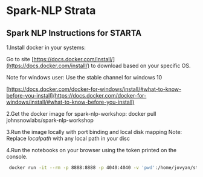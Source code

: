 # Spark-NLP Strata

## Spark NLP Instructions for STARTA

1.Install docker in your systems:

Go to site [https://docs.docker.com/install/](https://docs.docker.com/install/) to download based on your specific OS.

Note for windows user:
Use the stable channel for windows 10

[https://docs.docker.com/docker-for-windows/install/#what-to-know-before-you-install](https://docs.docker.com/docker-for-windows/install/#what-to-know-before-you-install)

2.Get the docker image for spark-nlp-workshop:
docker pull johnsnowlabs/spark-nlp-workshop

3.Run the image locally with port binding and local disk mapping
Note: Replace $local path$ with any local path in your disc

4.Run the notebooks on your browser using the token printed on the console.

```bash
 docker run -it --rm -p 8888:8888 -p 4040:4040 -v 'pwd':/home/jovyan/strata johnsnowlabs/spark-nlp-workshop
```
